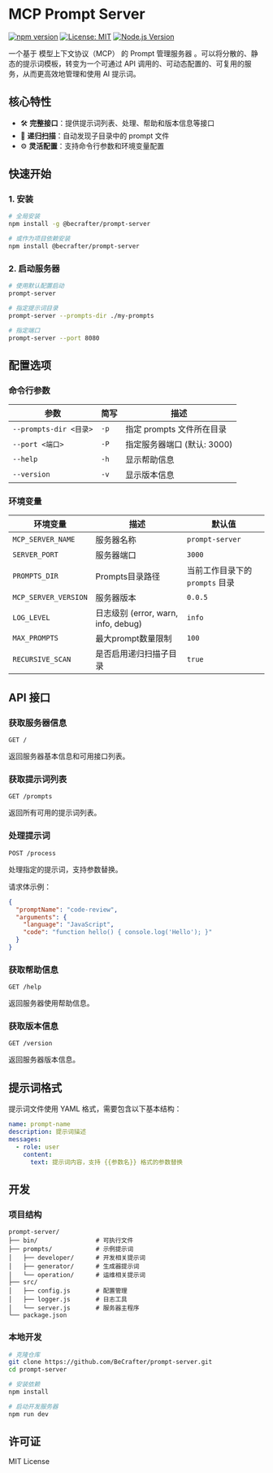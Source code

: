 # MCP Prompt Server

[![npm version](https://badge.fury.io/js/%40becrafter%2Fprompt-server.svg)](https://www.npmjs.com/package/@becrafter/prompt-server)
[![License: MIT](https://img.shields.io/badge/License-MIT-yellow.svg)](https://opensource.org/licenses/MIT)
[![Node.js Version](https://img.shields.io/badge/node-%3E%3D18.0.0-brightgreen)](https://nodejs.org/)

一个基于 模型上下文协议（MCP） 的 Prompt 管理服务器 。可以将分散的、静态的提示词模板，转变为一个可通过 API 调用的、可动态配置的、可复用的服务，从而更高效地管理和使用 AI 提示词。

## 核心特性

- 🛠️ **完整接口**：提供提示词列表、处理、帮助和版本信息等接口
- 📁 **递归扫描**：自动发现子目录中的 prompt 文件
- ⚙️ **灵活配置**：支持命令行参数和环境变量配置

## 快速开始

### 1. 安装

```bash
# 全局安装
npm install -g @becrafter/prompt-server

# 或作为项目依赖安装
npm install @becrafter/prompt-server 
```

### 2. 启动服务器

```bash
# 使用默认配置启动
prompt-server

# 指定提示词目录
prompt-server --prompts-dir ./my-prompts

# 指定端口
prompt-server --port 8080
```

## 配置选项

### 命令行参数

| 参数 | 简写 | 描述 |
|------|------|------|
| `--prompts-dir <目录>` | `-p` | 指定 prompts 文件所在目录 |
| `--port <端口>` | `-P` | 指定服务器端口 (默认: 3000) |
| `--help` | `-h` | 显示帮助信息 |
| `--version` | `-v` | 显示版本信息 |

### 环境变量

| 环境变量 | 描述 | 默认值 |
|----------|------|--------|
| `MCP_SERVER_NAME` | 服务器名称 | `prompt-server` |
| `SERVER_PORT` | 服务器端口 | `3000` |
| `PROMPTS_DIR` | Prompts目录路径 | 当前工作目录下的 `prompts` 目录 |
| `MCP_SERVER_VERSION` | 服务器版本 | `0.0.5` |
| `LOG_LEVEL` | 日志级别 (error, warn, info, debug) | `info` |
| `MAX_PROMPTS` | 最大prompt数量限制 | `100` |
| `RECURSIVE_SCAN` | 是否启用递归扫描子目录 | `true` |

## API 接口

### 获取服务器信息

```
GET /
```

返回服务器基本信息和可用接口列表。

### 获取提示词列表

```
GET /prompts
```

返回所有可用的提示词列表。

### 处理提示词

```
POST /process
```

处理指定的提示词，支持参数替换。

请求体示例：
```json
{
  "promptName": "code-review",
  "arguments": {
    "language": "JavaScript",
    "code": "function hello() { console.log('Hello'); }"
  }
}
```

### 获取帮助信息

```
GET /help
```

返回服务器使用帮助信息。

### 获取版本信息

```
GET /version
```

返回服务器版本信息。

## 提示词格式

提示词文件使用 YAML 格式，需要包含以下基本结构：

```yaml
name: prompt-name
description: 提示词描述
messages:
  - role: user
    content:
      text: 提示词内容，支持 {{参数名}} 格式的参数替换
```

## 开发

### 项目结构

```
prompt-server/
├── bin/                # 可执行文件
├── prompts/            # 示例提示词
│   ├── developer/      # 开发相关提示词
│   ├── generator/      # 生成器提示词
│   └── operation/      # 运维相关提示词
├── src/
│   ├── config.js       # 配置管理
│   ├── logger.js       # 日志工具
│   └── server.js       # 服务器主程序
└── package.json
```

### 本地开发

```bash
# 克隆仓库
git clone https://github.com/BeCrafter/prompt-server.git
cd prompt-server

# 安装依赖
npm install

# 启动开发服务器
npm run dev
```

## 许可证

MIT License
